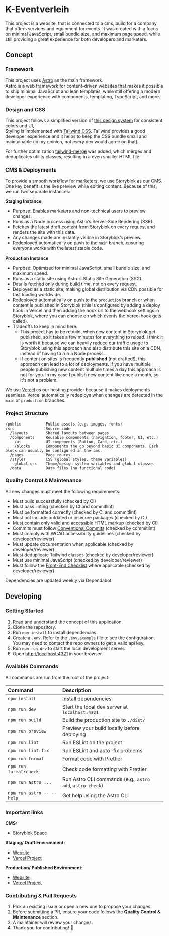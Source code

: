 # K-Eventverleih

This project is a website, that is connected to a cms, build for a company that offers services and equipment for events. It was created with a focus on minimal JavaScript, small bundle size, and maximum page speed, while still providing a great experience for both developers and marketers.

## Concept

### Framework

This project uses [Astro](https://astro.build/) as the main framework.  
Astro is a web framework for content-driven websites that makes it possible to ship minimal JavaScript and lean templates, while still offering a modern developer experience with components, templating, TypeScript, and more.

### Design and CSS

This project follows a simplified version of [this design system](https://uxdesign.cc/designing-colour-system-d9d39f245e01) for consistent colors and UI, .  
Styling is implemented with [Tailwind CSS](https://tailwindcss.com/). Tailwind provides a good developer experience and it helps to keep the CSS bundle small and maintainable (in my opinion, not every dev would agree on that).

For further optimization [tailwind-merge](https://www.npmjs.com/package/tailwind-merge) was added, which merges and deduplicates utility classes, resulting in a even smaller HTML file.

### CMS & Deployments

To provide a smooth workflow for marketers, we use [Storyblok](https://www.storyblok.com/) as our CMS. One key benefit is the live preview while editing content.
Because of this, we run two separate instances:

**Staging Instance**

- Purpose: Enables marketers and non-technical users to preview changes.
- Runs as a Node process using Astro’s Server-Side Rendering (SSR).
- Fetches the latest draft content from Storyblok on every request and renders the site with this data.
- Any changes made are instantly visible in Storyblok’s preview.
- Redeployed automatically on push to the `main` branch, ensuring everyone works with the latest stable code.

**Production Instance**

- Purpose: Optimized for minimal JavaScript, small bundle size, and maximum speed.
- Runs as a static site using Astro’s Static Site Generation (SSG).
- Data is fetched only during build time, not on every request.
- Deployed as a static site, making global distribution via CDN possible for fast loading worldwide.
- Redeployed automatically on push to the `production` branch or when content is published in Storyblok (this is configured by adding a deploy hook in Vercel and then adding the hook url to the webhook settings in Storyblok, where you can choose on which events the Vercel hook gets called).
- Tradeoffs to keep in mind here:
  - This project has to be rebuild, when new content in Storyblok get published, so it takes a few minutes for everything to reload. I think it is worth it because we can heavily reduce our traffic usage to Storyblok using this approach and also distribute this site on a CDN, instead of having to run a Node process.
  - If content on sites is frequently **published** (not drafted!), this approach can lead to a lot of deployments. If you have multiple people publishing new content multiple times a day this approach is not for you. In my case I publish new content like once a month, so it's not a problem.

We use [Vercel](https://vercel.com/) as our hosting provider because it makes deployments seamless. Vercel automatically redeploys when changes are detected in the `main` or `production` branches.

### Project Structure

```
/public           Public assets (e.g. images, fonts)
/src              Source code
  /layouts        Shared layouts between pages
  /components     Reusable components (navigation, footer, UI, etc.)
    /ui           UI components (Button, Card, etc.)
    /blocks       Components the go beyond basic UI components. Each block can usually be configured in the cms.
  /pages          Page routes
  /styles         CSS (global styles, theme variables)
    global.css    Theme/design system variables and global classes
  /data           Data files (no functional code)
```

### Quality Control & Maintenance

All new changes must meet the following requirements:

- Must build successfully (checked by CI)
- Must pass linting (checked by CI and commitlint)
- Must be formatted correctly (checked by CI and commitlint)
- Must not include outdated or insecure packages (checked by CI)
- Must contain only valid and accessible HTML markup (checked by CI)
- Commits must follow [Conventional Commits](https://www.conventionalcommits.org/) (checked by commitlint)
- Must comply with WCAG accessibility guidelines (checked by developer/reviewer)
- Must update documentation when applicable (checked by developer/reviewer)
- Must deduplicate Tailwind classes (checked by developer/reviewer)
- Must use minimal JavaScript (checked by developer/reviewer)
- Must follow the [Front-End Checklist](https://github.com/thedaviddias/Front-End-Checklist) where applicable (checked by developer/reviewer)

Dependencies are updated weekly via Dependabot.

## Developing

### Getting Started

1. Read and understand the concept of this application.
2. Clone the repository.
3. Run `npm install` to install dependencies.
4. Create a `.env`. Refer to the `.env.example` file to see the configuration. You may need to contact the repo owners to get a valid api key.
5. Run `npm run dev` to start the local development server.
6. Open [http://localhost:4321](http://localhost:4321/) in your browser.

### Available Commands

All commands are run from the root of the project:

| Command                   | Description                                               |
| :------------------------ | :-------------------------------------------------------- |
| `npm install`             | Install dependencies                                      |
| `npm run dev`             | Start the local dev server at `localhost:4321`            |
| `npm run build`           | Build the production site to `./dist/`                    |
| `npm run preview`         | Preview your build locally before deploying               |
| `npm run lint`            | Run ESLint on the project                                 |
| `npm run lint:fix`        | Run ESLint and auto-fix problems                          |
| `npm run format`          | Format code with Prettier                                 |
| `npm run format:check`    | Check code formatting with Prettier                       |
| `npm run astro ...`       | Run Astro CLI commands (e.g., `astro add`, `astro check`) |
| `npm run astro -- --help` | Get help using the Astro CLI                              |

### Important links

**CMS:**

- [Storyblok Space](https://app.storyblok.com/#/me/spaces/287525828403985/dashboard)

**Staging/ Draft Environment:**

- [Website](https://k-eventvermietung-stage.vercel.app/home)
- [Vercel Project](https://vercel.com/marcel-kuehns-projects/k-eventvermietung-stage)

**Production/ Published Environment:**

- [Website](https://k-eventvermietung-production.vercel.app/home)
- [Vercel Project](https://vercel.com/marcel-kuehns-projects/k-eventvermietung-production)

### Contributing & Pull Requests

1. Pick an existing issue or open a new one to propose your changes.
2. Before submitting a PR, ensure your code follows the **Quality Control & Maintenance** section.
3. A maintainer will review your changes.
4. Thank you for contributing! 🎉

